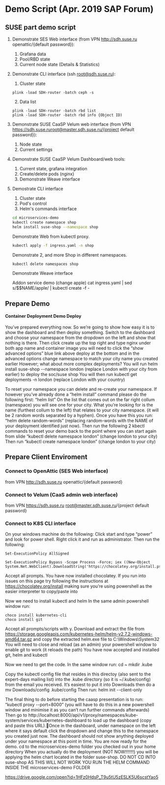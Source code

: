 # Demo Script (Apr. 2019 SAP Forum)
## SUSE part demo script
1. Demonstrate SES Web interface (from VPN http://sdh.suse.ru openattic/{default password}):
   1. Grafana data
   2. Pool/RBD state
   3. Current node state (Details & Statistics)
2. Demonstrate CLI interface (ssh root@sdh.suse.ru):
   1. Cluster state
   ```pshell
   plink -load SDH-router -batch ceph -s
   ```
   2. Data list
   ```pshell
   plink -load SDH-router -batch rbd list
   plink -load SDH-router -batch rbd info {Object ID)
   ```
3. Demonstrate SUSE CaaSP Velum web interface (from VPN https://sdh.suse.ruroot@master.sdh.suse.ru/{project default password}):
   1. Node state
   2. Current settings
4. Demonstrate SUSE CaaSP Velum Dashboard/web tools:
   1. Current state, grafana integration
   2. Create/delete pods (nginx)
   3. Demonstrate Weave interface
3. Demostrate CLI interface
   1. Cluster state
   2. Pod's control
   3. Helm's commands interface
   ```bash
   cd microservices-demo
   kubectl create namespace shop
   helm install suse-shop --namespace shop
   ```
   Demonstrate Web from kubectl proxy.
   ```bash
   kubectl apply -f ingress.yaml -n shop
   ```
   Demonstrate 2, and more Shop in different namespaces.
   ```bash
   kubectl delete namespaces shop
   ```
   Demonstrate Weave interface

   Addon service demo (change apple)
   cat ingress.yaml | sed s/\$\$NAME/apple/ | kubectl create -f -

## Prepare Demo

#### Container Deployment Demo Deploy

You’ve prepared everything now. So we’re going to show how easy it is to show the dashboard and then deploy something.
Switch to the dashboard and choose your namespace from the dropdown on the left and show that nothing is there.
Then click create up the top right and type nginx under both app name and container image you will need to click the “show advanced options” blue link above deploy at the bottom and in the advanced options change namespace to match your city name you created earlier
However; what about more complex deployments?
You will run helm install suse-shop --namespace london (replace London with your city from earlier) to deploy the soc/suse shop
You will then run kubectl get deployments -n london (replace London with your country)

To reset your namespace you can delete and re-create your namespace.
If however you’ve already done a “helm install” command please do the following first:
“helm list”
On the list that comes out on the far right collum (namespace) you will see one for your city. What you’re looking for is the name (furthest collum to the left) that relates to your city namespace. (it will be 2 random words separated by a hyphen). Once you have this you run:
“helm delete random-words” (replacing random-words with the NAME of your deployment identified just now). Then run the following 2 kbectl commands to reset your demo back to the point where you can start again from slide 
“kubectl delete namespace london” (change london to your city)
Then run
“kubectl create namespace london” (change london to your city)

## Prepare Client Enviroment

### Connect to OpenAttic (SES Web interface)
from VPN http://sdh.suse.ru openattic/{default password}

### Connect to Velum (CaaS admin web interface)
from VPN https://sdh.suse.ru root@master.sdh.suse.ru/{project default password}

### Connect to K8S CLI interface
On your windows machine do the following:
Click start and type “power” and look for power shell. Right click it and run as administrator.
Then run the following:
```pshell
Set-ExecutionPolicy AllSigned 

Set-ExecutionPolicy Bypass -Scope Process -Force; iex ((New-Object System.Net.WebClient).DownloadString('https://chocolatey.org/install.ps1'))
```
Accept all prompts. You have now installed chocolatey. If you run into issues on this page try following the instructions at https://chocolatey.org/install making sure you’re using powershell as the easier interpreter to copy/paste into

Now we need to install kubectl and helm
In the same admin powershell window run:
```pshell
choco install kubernetes-cli
choco install git
```
Accept all prompts/scripts with y.
Download and extract the file from https://storage.googleapis.com/kubernetes-helm/helm-v2.7.2-windows-amd64.tar.gz and copy the extracted helm.exe file to C:\Windows\System32
You will need to close and reload (as an admin) your powershell window to enable git to work (it reloads the path)
You have now accepted and installed git, helm and kubectl

Now we need to get the code. In the same window run:
cd ~
mkdir .kube

Copy the kubectl config file that resides in this directoy (also sent to the expert-days mailing list) into the .kube directory (so it is ~/.kube/config) from the email you received. It’s easiest to put it into Downloads then do a mv Downloads/config .kube/config Then run:
helm init --client-only

The final thing to do before starting the caasp presentation is to run:
“kubectl proxy --port=8000”
(you will have to do this in a new powershell window and minimise it as you can’t run further commands afterwards)
Then go to http://localhost:8000/api/v1/proxy/namespaces/kube-system/services/kubernetes-dashboard to load up the dashboard (copy and paste this URL).Once in the dashboard, under namespace on the left where it says default click the dropdown and change this to the namespace you created just now. The dashboard should not show anything deployed under your namespace at this point in time.
You are now ready for the demo.
cd to the microservices-demo folder you checked out in your home directory
When you actually do the deployment (NOT NOW!!!!!!!) you will be applying the helm chart located in the folder suse-shop. DO NOT CD INTO suse-shop AS THIS WILL NOT WORK YOU RUN THE HELM COMMAND INSIDE THE microservices-demo FOLDER


https://drive.google.com/open?id=1HFz0HdsP_T9u5tU5zESLK5U6scstYao5

